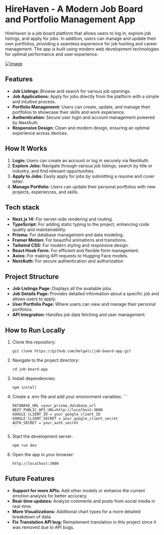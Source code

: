 <a id="readme-top"></a>

# HireHaven - A Modern Job Board and Portfolio Management App
<p>HireHaven is a job board platform that allows users to log in, explore job listings, and apply for jobs. In addition, users can manage and update their own portfolios, providing a seamless experience for job hunting and career management. The app is built using modern web development technologies for optimal performance and user experience.</p>

[![image](https://github.com/user-attachments/assets/e51ab7c0-ce5a-496e-90f3-67ebd3ee0bb2)](https://job-board-app-alpha.vercel.app/)

## Features

<ul>
  <li>
    <strong>Job Listings: </strong>Browse and search for various job openings.
  </li>
  <li>
    <strong>Job Applications: </strong>Apply for jobs directly from the platform with a simple and intuitive process.
  </li>
  <li>
    <strong>Portfolio Management: </strong>Users can create, update, and manage their portfolios to showcase their skills and work experience.
  </li>
  <li>
    <strong>Authentication: </strong>Secure user login and account management powered by NextAuth.
  </li>
  <li>
    <strong>Responsive Design: </strong>Clean and modern design, ensuring an optimal experience across devices.
  </li>
</ul>

## How It Works

<ol>
  <li><strong>Login: </strong> Users can create an account or log in securely via NextAuth.</li>
  <li><strong>Explore Jobs: </strong> Navigate through various job listings, search by title or industry, and find relevant opportunities.</li>
  <li><strong>Apply to Jobs: </strong> Easily apply for jobs by submitting a resume and cover letter.</li>
  <li><strong>Manage Portfolio: </strong> Users can update their personal portfolios with new projects, experiences, and skills.</li>
</ol>

## Tech stack

<ul>
  <li><strong>Next.js 14:</strong> For server-side rendering and routing.</li>
    <li><strong>TypeScript:</strong> For adding static typing to the project, enhancing code quality and maintainability.</li>
    <li><strong>Prisma:</strong> For database management and data modeling.</li>
    <li><strong>Framer Motion:</strong> For beautiful animations and transitions.</li>
    <li><strong>Tailwind CSS:</strong> For modern styling and responsive design.</li>
    <li><strong>React Hook Form:</strong> For efficient and flexible form management.</li>
    <li><strong>Axios:</strong> For making API requests to Hugging Face models.</li>
    <li><strong>NextAuth:</strong> For secure authentication and authorization</li>
</ul>

## Project Structure

<ul>
  <li><strong>Job Listings Page: </strong>Displays all the available jobs.</li>
  <li><strong>Job Details Page: </strong>Provides detailed information about a specific job and allows users to apply.</li>
  <li><strong>User Portfolio Page: </strong>Where users can view and manage their personal portfolios.</li>
  <li><strong>API Integration: </strong>Handles job data fetching and user management.</li>
</ul>

## How to Run Locally

<ol>
  <li>Clone this repository: 
    
    git clone https://github.com/belgalc/job-board-app.git
</li>
<li>Navigate to the project directory:

    cd job-board-app

</li>
<li>Install dependencies:

    npm install

</li>
<li>Create a .env file and add your environment variables:
    ```
  
    DATABASE_URL =your_prisma_database_url
    NEXT_PUBLIC_API_URL=http://localhost:3000
    GOOGLE_CLIENT_ID = your_google_client_ID
    GOOGLE_CLIENT_SECRET = your_google_client_secret
    AUTH_SECRET = your_auth_secret
    ```
</li>
<li>Start the development server:

    npm run dev

</li>
<li>Open the app in your browser:

    http://localhost:3000

</li>

</ol>

## Future Features

<ul>
  <li><strong>Support for more APIs: </strong> Add other models or enhance the current emotion analysis for better accuracy. </li>
  <li><strong>Real-time updates: </strong> Analyze comments and posts from social media in real-time. </li>
  <li><strong>More Visualizations: </strong> Additional chart types for a more detailed breakdown of data. </li>
  <li><strong>Fix Translation API bug: </strong> Reimplement translation in this project since it was removed due to API bugs. </li>
</ul>
